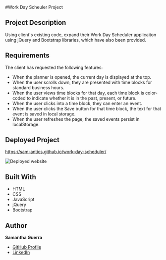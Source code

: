 #Work Day Scheuler Project
## Project Description
Using client's existing code, expand their Work Day Scheduler applicaiton using jQuery and Bootstrap libraries, which have also been provided. 

## Requirements
The client has requested the following features:
* When the planner is opened, the current day is displayed at the top.
* When the user scrolls down, they are presented with time blocks for standard business hours.
* When the user views time blocks for that day, each time block is color-coded to indicate whether it is in the past, present, or future.
* When the user clicks into a time block, they can enter an event.
* When the user clicks the Save button for that time block, the text for that event is saved in local storage.
* When the user refreshes the page, the saved events persist in localStorage.

## Deployed Project
https://sam-antics.github.io/work-day-scheduler/

![Deployed website](#)

## Built With
* HTML
* CSS
* JavaScript
* jQuery
* Bootstrap


## Author
**Samantha Guerra**

- [GitHub Profile](https://github.com/Sam-Antics)
- [LinkedIn](https://www.linkedin.com/in/seguerra/)